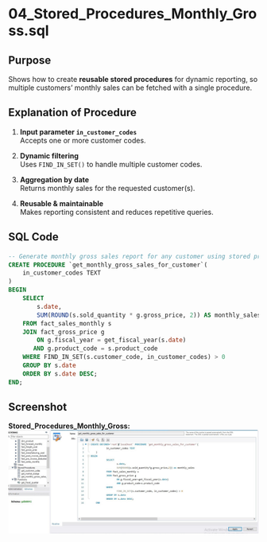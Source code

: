 # 04_Stored_Procedures_Monthly_Gross.sql

## Purpose
Shows how to create **reusable stored procedures** for dynamic reporting, so multiple customers’ monthly sales can be fetched with a single procedure.

## Explanation of Procedure

1. **Input parameter `in_customer_codes`**  
   Accepts one or more customer codes.

2. **Dynamic filtering**  
   Uses `FIND_IN_SET()` to handle multiple customer codes.

3. **Aggregation by date**  
   Returns monthly sales for the requested customer(s).

4. **Reusable & maintainable**  
   Makes reporting consistent and reduces repetitive queries.

## SQL Code

```sql
-- Generate monthly gross sales report for any customer using stored procedure
CREATE PROCEDURE `get_monthly_gross_sales_for_customer`(
    in_customer_codes TEXT
)
BEGIN
    SELECT 
        s.date, 
        SUM(ROUND(s.sold_quantity * g.gross_price, 2)) AS monthly_sales
    FROM fact_sales_monthly s
    JOIN fact_gross_price g
        ON g.fiscal_year = get_fiscal_year(s.date)
       AND g.product_code = s.product_code
    WHERE FIND_IN_SET(s.customer_code, in_customer_codes) > 0
    GROUP BY s.date
    ORDER BY s.date DESC;
END;
```

## Screenshot 
**Stored_Procedures_Monthly_Gross:** ![Stored_Procedures_Monthly_Gross](screenshots/get_monthly_gross_sales_for_customer.jpg)
